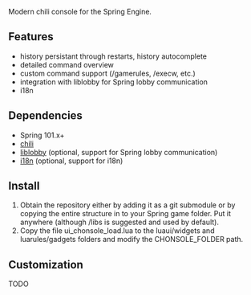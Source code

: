 Modern chili console for the Spring Engine.

## Features
- history persistant through restarts, history autocomplete
- detailed command overview
- custom command support (/gamerules, /execw, etc.)
- integration with liblobby for Spring lobby communication
- i18n

## Dependencies
- Spring 101.x+
- [chili](https://github.com/gajop/chiliui)
- [liblobby](https://github.com/gajop/liblobby) (optional, support for Spring lobby communication)
- [i18n](https://github.com/gajop/i18n) (optional, support for i18n)

## Install
1. Obtain the repository either by adding it as a git submodule or by copying the entire structure in to your Spring game folder. Put it anywhere (although /libs is suggested and used by default).
2. Copy the file ui_chonsole_load.lua to the luaui/widgets and luarules/gadgets folders and modify the CHONSOLE_FOLDER path.

## Customization
TODO